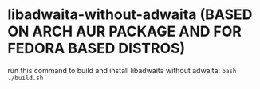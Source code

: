 # libadwaita-without-adwaita (BASED ON ARCH AUR PACKAGE AND FOR FEDORA BASED DISTROS)

run this command to build and install libadwaita without adwaita:
`bash ./build.sh`
